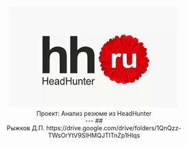 <center> <img src = https://raw.githubusercontent.com/AndreyRysistov/DatasetsForPandas/main/hh%20label.jpg alt="drawing" style="width:400px;">
<center> Проект: Анализ резюме из HeadHunter </center>
---
## <center> Рыжков Д.П.  
https://drive.google.com/drive/folders/1QnQzz-TWsOrYtV9SIHMQJTITnZp1Hlqs
